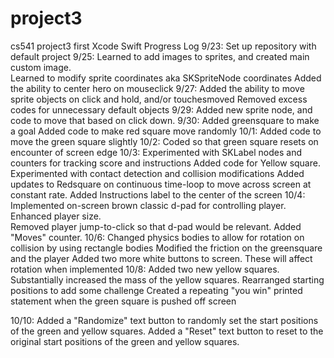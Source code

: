 # project3
cs541 project3 first Xcode Swift
Progress Log
9/23:  Set up repository with default project
9/25: Learned to add images to sprites, and created main custom image.  
         Learned to modify sprite coordinates aka SKSpriteNode coordinates
         Added the ability to center hero on mouseclick
9/27: Added the ability to move sprite objects on click and hold, and/or touchesmoved
        Removed excess codes for unnecessary default objects
9/29: Added new sprite node, and code to move that based on click down. 
9/30: Added greensquare to make a goal
        Added code to make red square move randomly
10/1: Added code to move the green square slightly 
10/2: Coded so that green square resets on encounter of screen edge
10/3: Experimented with SKLabel nodes and counters for tracking score and instructions
        Added code for Yellow square. Experimented with contact detection and collision modifications
        Added updates to Redsquare on continuous time-loop to move across screen at constant rate.
        Added Instructions label to the center of the screen
10/4: Implemented on-screen brown classic d-pad for controlling player.  Enhanced player size.  
        Removed player jump-to-click so that d-pad would be relevant. 
        Added "Moves" counter.
10/6:  Changed physics bodies to allow for rotation on collision by using rectangle bodies
          Modified the friction on the greensquare and the player
          Added two more white buttons to screen.  These will affect rotation when implemented
10/8: Added two new yellow squares. 
          Substantially increased the mass of the yellow squares.
          Rearranged starting positions to add some challenge
          Created a repeating "you win" printed statement when the green square is pushed off screen

10/10: Added a "Randomize" text button to randomly set the start positions of the green and yellow squares.
           Added a "Reset" text button to reset to the original start positions of the green and yellow squares.

